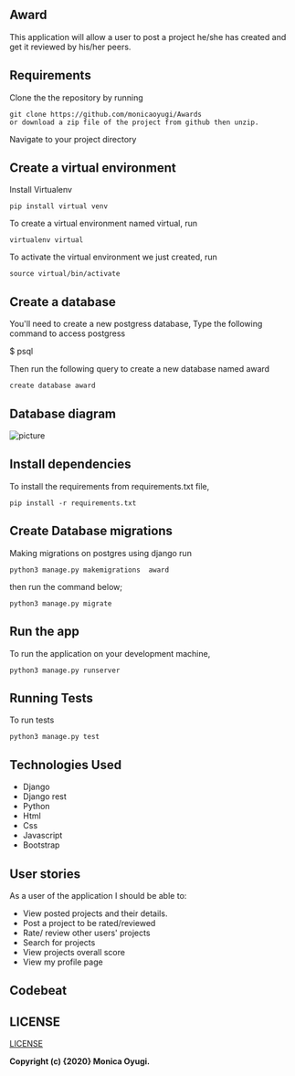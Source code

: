 ## Award
This application will allow a user to post a project he/she has created and get it reviewed by his/her peers.

## Requirements
Clone the the repository by running

```
git clone https://github.com/monicaoyugi/Awards
or download a zip file of the project from github then unzip.
```

Navigate to your project directory

## Create a virtual environment
Install Virtualenv

```
pip install virtual venv
```

To create a virtual environment named virtual, run

```
virtualenv virtual
```
To activate the virtual environment we just created,
run

```
source virtual/bin/activate
```

## Create a database
You'll need to create a new postgress database, Type the following command to access postgress

 $ psql

 Then run the following query to create a new database named award

```
create database award
```

## Database diagram

![picture](images/Awarda.png)


## Install dependencies
To install the requirements from requirements.txt file,

```
pip install -r requirements.txt
```

## Create Database migrations
Making migrations on postgres using django
run

```
python3 manage.py makemigrations  award
```
then run the command below;

```
python3 manage.py migrate
```
## Run the app
To run the application on your development machine,

```
python3 manage.py runserver
```
## Running Tests
To run tests

```
python3 manage.py test
```

## Technologies Used
- Django
- Django rest
- Python
- Html
- Css
- Javascript
- Bootstrap

## User stories

As a user of the application I should be able to:

- View posted projects and their details.
- Post a project to be rated/reviewed
- Rate/ review other users' projects
- Search for projects
- View projects overall score
- View my profile page


## Codebeat


## LICENSE
[LICENSE](license)

__Copyright (c) {2020} Monica Oyugi.__
